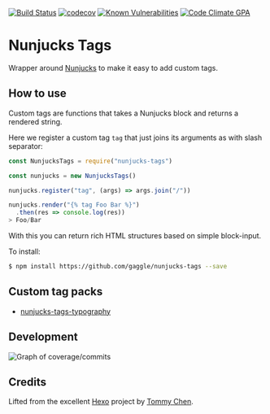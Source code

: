 [![Build Status](https://travis-ci.org/gaggle/nunjucks-tags.svg?branch=enable-travis)](https://travis-ci.org/gaggle/nunjucks-tags)
[![codecov](https://codecov.io/gh/gaggle/nunjucks-tags/branch/master/graph/badge.svg)](https://codecov.io/gh/gaggle/nunjucks-tags)
[![Known Vulnerabilities](https://snyk.io/test/github/gaggle/nunjucks-tags/badge.svg)](https://snyk.io/test/github/gaggle/nunjucks-tags)
[![Code Climate GPA](https://codeclimate.com/github/gaggle/nunjucks-tags/badges/gpa.svg)](https://codeclimate.com/github/gaggle/nunjucks-tags)

# Nunjucks Tags
Wrapper around [Nunjucks] to make it easy to add custom tags.

## How to use
Custom tags are functions that takes a Nunjucks block 
and returns a rendered string.

Here we register a custom tag `tag` 
that just joins its arguments as with slash separator: 
```javascript
const NunjucksTags = require("nunjucks-tags")

const nunjucks = new NunjucksTags()

nunjucks.register("tag", (args) => args.join("/"))

nunjucks.render("{% tag Foo Bar %}")
  .then(res => console.log(res))
> Foo/Bar
```

With this you can return rich HTML structures based on simple block-input.


To install:
```bash
$ npm install https://github.com/gaggle/nunjucks-tags --save
```

## Custom tag packs
* [nunjucks-tags-typography]  

## Development
![Graph of coverage/commits]

## Credits
Lifted from the excellent [Hexo] project by [Tommy Chen].

[Graph of coverage/commits]: https://codecov.io/gh/gaggle/nunjucks-tags/branch/master/graphs/commits.svg
[Hexo]: https://hexo.io
[nunjucks-tags-typography]: https://github.com/gaggle/nunjucks-tags-typography
[Nunjucks]: https://github.com/mozilla/nunjucks
[Tommy Chen]: https://github.com/tommy351
